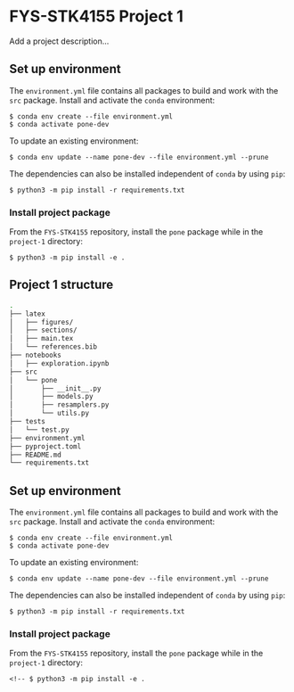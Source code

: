 # FYS-STK4155 Project 1

Add a project description...

## Set up environment

The `environment.yml` file contains all packages to build and work with the `src` package. Install and activate the `conda` environment:

    $ conda env create --file environment.yml
    $ conda activate pone-dev

To update an existing environment:

    $ conda env update --name pone-dev --file environment.yml --prune

The dependencies can also be installed independent of `conda` by using `pip`:

    $ python3 -m pip install -r requirements.txt

### Install project package

From the `FYS-STK4155` repository, install the `pone` package while in the `project-1` directory:

    $ python3 -m pip install -e .

## Project 1 structure
```bash
.
├── latex
│   ├── figures/
│   ├── sections/
│   ├── main.tex
│   └── references.bib
├── notebooks
│   ├── exploration.ipynb
├── src
│   └── pone
│       ├── __init__.py
│       ├── models.py
│       ├── resamplers.py
│       └── utils.py
├── tests
│   └── test.py
├── environment.yml  
├── pyproject.toml
├── README.md
└── requirements.txt
```

## Set up environment

The `environment.yml` file contains all packages to build and work with the `src` package. Install and activate the `conda` environment:

    $ conda env create --file environment.yml
    $ conda activate pone-dev

To update an existing environment:

    $ conda env update --name pone-dev --file environment.yml --prune

The dependencies can also be installed independent of `conda` by using `pip`:

    $ python3 -m pip install -r requirements.txt

### Install project package

From the `FYS-STK4155` repository, install the `pone` package while in the `project-1` directory:

    <!-- $ python3 -m pip install -e .
